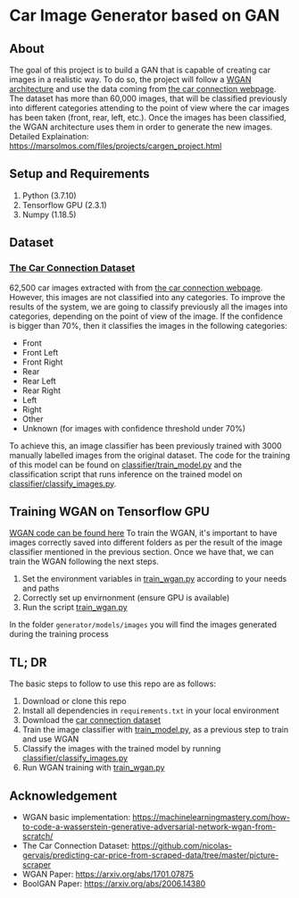 # Car Image Generator based on GAN


## About ##
The goal of this project is to build a GAN that is capable of creating car images in a realistic way. To do so, the project will follow a [WGAN architecture](https://arxiv.org/abs/1701.07875) and use the data coming from [the car connection webpage](https://www.thecarconnection.com/). The dataset has more than 60,000 images, that will be classified previously into different categories attending to the point of view where the car images has been taken (front, rear, left, etc.). Once the images has been classified, the WGAN architecture uses them in order to generate the new images.
Detailed Explaination: https://marsolmos.com/files/projects/cargen_project.html


## Setup and Requirements ##
1. Python (3.7.10)
2. Tensorflow GPU (2.3.1)
3. Numpy (1.18.5)


## Dataset ##
### [The Car Connection Dataset](https://github.com/nicolas-gervais/predicting-car-price-from-scraped-data/tree/master/picture-scraper) ###
62,500 car images extracted with from [the car connection webpage](https://www.thecarconnection.com/). However, this images are not classified into any categories. To improve the results of the system, we are going to classify previously all the images into categories, depending on the point of view of the image. If the confidence is bigger than 70%, then it classifies the images in the following categories:

- Front
- Front Left
- Front Right
- Rear
- Rear Left
- Rear Right
- Left
- Right
- Other
- Unknown (for images with confidence threshold under 70%)

To achieve this, an image classifier has been previously trained with 3000 manually labelled images from the original dataset. The code for the training of this model can be found on [classifier/train_model.py](https://github.com/marsolmos/cargen/blob/main/classifier/train_model.py) and the classification script that runs inference on the trained model on [classifier/classify_images.py](https://github.com/marsolmos/cargen/blob/main/classifier/classify_images.py).


## Training WGAN on Tensorflow GPU ##
[WGAN code can be found here](https://github.com/marsolmos/cargen/tree/main/generator)
To train the WGAN, it's important to have images correctly saved into different folders as per the result of the image classifier mentioned in the previous section. Once we have that, we can train the WGAN following the next steps.

1. Set the environment variables in [train_wgan.py](https://github.com/marsolmos/cargen/blob/main/generator/train_wgan.py) according to your needs and paths
2. Correctly set up envirnonment (ensure GPU is available)
3. Run the script [train_wgan.py](https://github.com/marsolmos/cargen/blob/main/generator/train_wgan.py)

In the folder `generator/models/images` you will find the images generated during the training process


## TL; DR ##
The basic steps to follow to use this repo are as follows:
1. Download or clone this repo
2. Install all dependencies in `requirements.txt` in your local environment
3. Download the [car connection dataset](https://github.com/nicolas-gervais/predicting-car-price-from-scraped-data/tree/master/picture-scraper)
4. Train the image classifier with [train_model.py](https://github.com/marsolmos/cargen/blob/main/classifier/train_model.py), as a previous step to train and use WGAN
5. Classify the images with the trained model by running [classifier/classify_images.py](https://github.com/marsolmos/cargen/blob/main/classifier/classify_images.py)
6. Run WGAN training with [train_wgan.py](https://github.com/marsolmos/cargen/blob/main/generator/train_wgan.py)


## Acknowledgement ##
- WGAN basic implementation: https://machinelearningmastery.com/how-to-code-a-wasserstein-generative-adversarial-network-wgan-from-scratch/
- The Car Connection Dataset: https://github.com/nicolas-gervais/predicting-car-price-from-scraped-data/tree/master/picture-scraper
- WGAN Paper: https://arxiv.org/abs/1701.07875
- BoolGAN Paper: https://arxiv.org/abs/2006.14380
